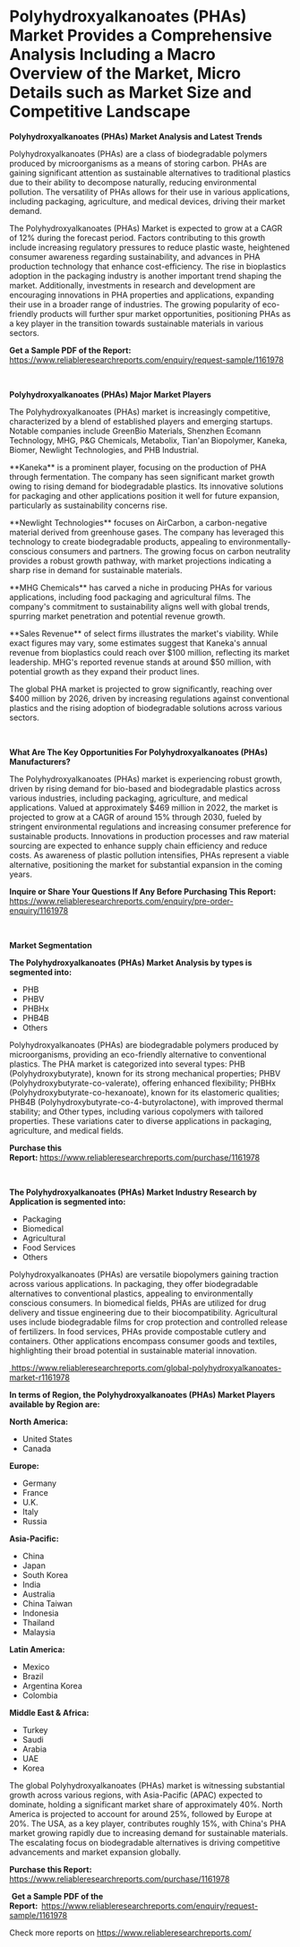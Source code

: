 <p><h1>Polyhydroxyalkanoates (PHAs) Market Provides a Comprehensive Analysis Including a Macro Overview of the Market, Micro Details such as Market Size and Competitive Landscape</h1></p><p><strong>Polyhydroxyalkanoates (PHAs) Market Analysis and Latest Trends</strong></p>
<p><p>Polyhydroxyalkanoates (PHAs) are a class of biodegradable polymers produced by microorganisms as a means of storing carbon. PHAs are gaining significant attention as sustainable alternatives to traditional plastics due to their ability to decompose naturally, reducing environmental pollution. The versatility of PHAs allows for their use in various applications, including packaging, agriculture, and medical devices, driving their market demand.</p><p>The Polyhydroxyalkanoates (PHAs) Market is expected to grow at a CAGR of 12% during the forecast period. Factors contributing to this growth include increasing regulatory pressures to reduce plastic waste, heightened consumer awareness regarding sustainability, and advances in PHA production technology that enhance cost-efficiency. The rise in bioplastics adoption in the packaging industry is another important trend shaping the market. Additionally, investments in research and development are encouraging innovations in PHA properties and applications, expanding their use in a broader range of industries. The growing popularity of eco-friendly products will further spur market opportunities, positioning PHAs as a key player in the transition towards sustainable materials in various sectors.</p></p>
<p><strong>Get a Sample PDF of the Report:&nbsp;</strong> <a href="https://www.reliableresearchreports.com/enquiry/request-sample/1161978?utm_campaign=3358&utm_medium=2&utm_source=Github&utm_content=ia&utm_term=02042025&utm_id=polyhydroxyalkanoates-phas">https://www.reliableresearchreports.com/enquiry/request-sample/1161978</a></p>
<p>&nbsp;</p>
<p><strong>Polyhydroxyalkanoates (PHAs) Major Market Players</strong></p>
<p><p>The Polyhydroxyalkanoates (PHAs) market is increasingly competitive, characterized by a blend of established players and emerging startups. Notable companies include GreenBio Materials, Shenzhen Ecomann Technology, MHG, P&G Chemicals, Metabolix, Tian'an Biopolymer, Kaneka, Biomer, Newlight Technologies, and PHB Industrial.</p><p>**Kaneka** is a prominent player, focusing on the production of PHA through fermentation. The company has seen significant market growth owing to rising demand for biodegradable plastics. Its innovative solutions for packaging and other applications position it well for future expansion, particularly as sustainability concerns rise.</p><p>**Newlight Technologies** focuses on AirCarbon, a carbon-negative material derived from greenhouse gases. The company has leveraged this technology to create biodegradable products, appealing to environmentally-conscious consumers and partners. The growing focus on carbon neutrality provides a robust growth pathway, with market projections indicating a sharp rise in demand for sustainable materials.</p><p>**MHG Chemicals** has carved a niche in producing PHAs for various applications, including food packaging and agricultural films. The company's commitment to sustainability aligns well with global trends, spurring market penetration and potential revenue growth.</p><p>**Sales Revenue** of select firms illustrates the market's viability. While exact figures may vary, some estimates suggest that Kaneka's annual revenue from bioplastics could reach over $100 million, reflecting its market leadership. MHG's reported revenue stands at around $50 million, with potential growth as they expand their product lines.</p><p>The global PHA market is projected to grow significantly, reaching over $400 million by 2026, driven by increasing regulations against conventional plastics and the rising adoption of biodegradable solutions across various sectors.</p></p>
<p>&nbsp;</p>
<p><strong>What Are The Key Opportunities For Polyhydroxyalkanoates (PHAs) Manufacturers?</strong></p>
<p><p>The Polyhydroxyalkanoates (PHAs) market is experiencing robust growth, driven by rising demand for bio-based and biodegradable plastics across various industries, including packaging, agriculture, and medical applications. Valued at approximately $469 million in 2022, the market is projected to grow at a CAGR of around 15% through 2030, fueled by stringent environmental regulations and increasing consumer preference for sustainable products. Innovations in production processes and raw material sourcing are expected to enhance supply chain efficiency and reduce costs. As awareness of plastic pollution intensifies, PHAs represent a viable alternative, positioning the market for substantial expansion in the coming years.</p></p>
<p><strong>Inquire or Share Your Questions If Any Before Purchasing This Report:</strong> <a href="https://www.reliableresearchreports.com/enquiry/pre-order-enquiry/1161978?utm_campaign=3358&utm_medium=2&utm_source=Github&utm_content=ia&utm_term=02042025&utm_id=polyhydroxyalkanoates-phas">https://www.reliableresearchreports.com/enquiry/pre-order-enquiry/1161978</a></p>
<p>&nbsp;</p>
<p><strong>Market Segmentation</strong></p>
<p><strong>The Polyhydroxyalkanoates (PHAs) Market Analysis by types is segmented into:</strong></p>
<p><ul><li>PHB</li><li>PHBV</li><li>PHBHx</li><li>PHB4B</li><li>Others</li></ul></p>
<p><p>Polyhydroxyalkanoates (PHAs) are biodegradable polymers produced by microorganisms, providing an eco-friendly alternative to conventional plastics. The PHA market is categorized into several types: PHB (Polyhydroxybutyrate), known for its strong mechanical properties; PHBV (Polyhydroxybutyrate-co-valerate), offering enhanced flexibility; PHBHx (Polyhydroxybutyrate-co-hexanoate), known for its elastomeric qualities; PHB4B (Polyhydroxybutyrate-co-4-butyrolactone), with improved thermal stability; and Other types, including various copolymers with tailored properties. These variations cater to diverse applications in packaging, agriculture, and medical fields.</p></p>
<p><strong>Purchase this Report:&nbsp;</strong><a href="https://www.reliableresearchreports.com/purchase/1161978?utm_campaign=3358&utm_medium=2&utm_source=Github&utm_content=ia&utm_term=02042025&utm_id=polyhydroxyalkanoates-phas">https://www.reliableresearchreports.com/purchase/1161978</a></p>
<p>&nbsp;</p>
<p><strong>The Polyhydroxyalkanoates (PHAs) Market Industry Research by Application is segmented into:</strong></p>
<p><ul><li>Packaging</li><li>Biomedical</li><li>Agricultural</li><li>Food Services</li><li>Others</li></ul></p>
<p><p>Polyhydroxyalkanoates (PHAs) are versatile biopolymers gaining traction across various applications. In packaging, they offer biodegradable alternatives to conventional plastics, appealing to environmentally conscious consumers. In biomedical fields, PHAs are utilized for drug delivery and tissue engineering due to their biocompatibility. Agricultural uses include biodegradable films for crop protection and controlled release of fertilizers. In food services, PHAs provide compostable cutlery and containers. Other applications encompass consumer goods and textiles, highlighting their broad potential in sustainable material innovation.</p></p>
<p><a href="https://www.reliableresearchreports.com/global-polyhydroxyalkanoates-market-r1161978?utm_campaign=3358&utm_medium=2&utm_source=Github&utm_content=ia&utm_term=02042025&utm_id=polyhydroxyalkanoates-phas">&nbsp;https://www.reliableresearchreports.com/global-polyhydroxyalkanoates-market-r1161978</a></p>
<p><strong>In terms of Region, the Polyhydroxyalkanoates (PHAs) Market Players available by Region are:</strong></p>
<p>
    <p> <strong> North America: </strong>
        <ul>
            <li>United States</li>
            <li>Canada</li>
        </ul>
        </p> 
    <p> <strong> Europe: </strong>
        <ul>
            <li>Germany</li>
            <li>France</li>
            <li>U.K.</li>
            <li>Italy</li>
            <li>Russia</li>
        </ul>
        </p> 
    <p> <strong> Asia-Pacific: </strong>
        <ul>
            <li>China</li>
            <li>Japan</li>
            <li>South Korea</li>
            <li>India</li>
            <li>Australia</li>
            <li>China Taiwan</li>
            <li>Indonesia</li>
            <li>Thailand</li>
            <li>Malaysia</li>
        </ul>
        </p> 
    <p> <strong> Latin America: </strong>
        <ul>
            <li>Mexico</li>
            <li>Brazil</li>
            <li>Argentina Korea</li>
            <li>Colombia</li>
        </ul>
        </p> 
    <p> <strong> Middle East & Africa: </strong>
        <ul>
            <li>Turkey</li>
            <li>Saudi</li>
            <li>Arabia</li>
            <li>UAE</li>
            <li>Korea</li>
        </ul>
    </p>
    </p>
<p><p>The global Polyhydroxyalkanoates (PHAs) market is witnessing substantial growth across various regions, with Asia-Pacific (APAC) expected to dominate, holding a significant market share of approximately 40%. North America is projected to account for around 25%, followed by Europe at 20%. The USA, as a key player, contributes roughly 15%, with China's PHA market growing rapidly due to increasing demand for sustainable materials. The escalating focus on biodegradable alternatives is driving competitive advancements and market expansion globally.</p></p>
<p><strong>Purchase this Report: </strong><a href="https://www.reliableresearchreports.com/purchase/1161978?utm_campaign=3358&utm_medium=2&utm_source=Github&utm_content=ia&utm_term=02042025&utm_id=polyhydroxyalkanoates-phas">https://www.reliableresearchreports.com/purchase/1161978</a></p>
<p>&nbsp;<strong>Get a Sample PDF of the Report:&nbsp;&nbsp;</strong><a href="https://www.reliableresearchreports.com/enquiry/request-sample/1161978?utm_campaign=3358&utm_medium=2&utm_source=Github&utm_content=ia&utm_term=02042025&utm_id=polyhydroxyalkanoates-phas">https://www.reliableresearchreports.com/enquiry/request-sample/1161978</a></p>
<p><strong></strong></p>
<p>Check more reports on <a href="https://www.reliableresearchreports.com/?utm_campaign=3358&utm_medium=2&utm_source=Github&utm_content=ia&utm_term=02042025&utm_id=polyhydroxyalkanoates-phas">https://www.reliableresearchreports.com/</a></p>